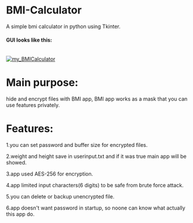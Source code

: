 # BMI-Calculator
A simple bmi calculator in python using Tkinter.
<h4>GUI looks like this:</h4> <br>
<a href="https://imgbb.com/"><img src="https://image.ibb.co/cndQyz/my_BMICalculator.png" alt="my_BMICalculator" border="0"></a><br>

# Main purpose:
hide and encrypt files with BMI app, BMI app works as a mask that you can use features privately.

# Features:
1.you can set password and buffer size for encrypted files.

2.weight and height save in userinput.txt and if it was true main app will be showed.

3.app used AES-256 for encryption.

4.app limited input characters(6 digits) to be safe from brute force attack.

5.you can delete or backup unencrypted file.

6.app doesn't want password in startup, so noone can know what actually this app do.

